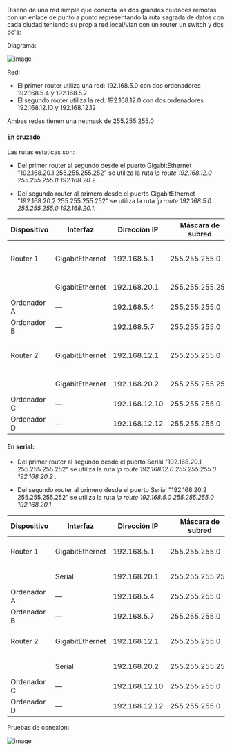Diseño de una red simple que conecta las dos grandes ciudades remotas con un enlace de punto a punto representando la ruta sagrada de datos con cada ciudad teniendo su propia red local/vlan con un router un switch y dos pc's:

Diagrama:

![image](https://github.com/user-attachments/assets/f102788f-5a27-4534-b2ef-47cc960d70d2)


Red:

- El primer router utiliza una red: 192.168.5.0 con dos ordenadores 192.168.5.4 y 192.168.5.7
- El segundo router utiliza la red: 192.168.12.0 con dos ordenadores 192.168.12.10 y 192.168.12.12

Ambas redes tienen una netmask de 255.255.255.0

#### En cruzado
Las rutas estaticas son:

- Del primer router al segundo desde el puerto GigabitEthernet "192.168.20.1 255.255.255.252" se utiliza la ruta *ip route 192.168.12.0 255.255.255.0 192.168.20.2* .

- Del segundo router al primero desde el puerto GigabitEthernet "192.168.20.2 255.255.255.252" se utiliza la ruta *ip route 192.168.5.0 255.255.255.0 192.168.20.1*.


| Dispositivo       | Interfaz              | Dirección IP         | Máscara de subred      | Red conectada         | Ruta estática                                              |
|-------------------|------------------------|------------------------|--------------------------|------------------------|-------------------------------------------------------------|
| Router 1          | GigabitEthernet                    | 192.168.5.1   | 255.255.255.0           | 192.168.5.0            | ip route 192.168.12.0 255.255.255.0 192.168.20.2            |
|                   | GigabitEthernet        | 192.168.20.1           | 255.255.255.252         | Enlace entre routers   |                                                             |
| Ordenador A       | —                      | 192.168.5.4            | 255.255.255.0           | 192.168.5.0            | —                                                           |
| Ordenador B       | —                      | 192.168.5.7            | 255.255.255.0           | 192.168.5.0            | —                                                           |
| Router 2          | GigabitEthernet                   | 192.168.12.1  | 255.255.255.0           | 192.168.12.0           | ip route 192.168.5.0 255.255.255.0 192.168.20.1             |
|                   | GigabitEthernet        | 192.168.20.2           | 255.255.255.252         | Enlace entre routers   |                                                             |
| Ordenador C       | —                      | 192.168.12.10          | 255.255.255.0           | 192.168.12.0           | —                                                           |
| Ordenador D       | —                      | 192.168.12.12          | 255.255.255.0           | 192.168.12.0           | —                                                           |

#### En serial:

- Del primer router al segundo desde el puerto Serial "192.168.20.1 255.255.255.252" se utiliza la ruta *ip route 192.168.12.0 255.255.255.0 192.168.20.2* .

- Del segundo router al primero desde el puerto Serial "192.168.20.2 255.255.255.252" se utiliza la ruta *ip route 192.168.5.0 255.255.255.0 192.168.20.1*.


| Dispositivo       | Interfaz       | Dirección IP       | Máscara de subred    | Red conectada        | Ruta estática                                          |
|-------------------|----------------|--------------------|-----------------------|-----------------------|---------------------------------------------------------|
| Router 1          | GigabitEthernet| 192.168.5.1        | 255.255.255.0         | 192.168.5.0           | `ip route 192.168.12.0 255.255.255.0 192.168.20.2`      |
|                   | Serial         | 192.168.20.1       | 255.255.255.252       | Enlace entre routers  |                                                         |
| Ordenador A       | —              | 192.168.5.4        | 255.255.255.0         | 192.168.5.0           | —                                                       |
| Ordenador B       | —              | 192.168.5.7        | 255.255.255.0         | 192.168.5.0           | —                                                       |
| Router 2          | GigabitEthernet| 192.168.12.1       | 255.255.255.0         | 192.168.12.0          | `ip route 192.168.5.0 255.255.255.0 192.168.20.1`       |
|                   | Serial         | 192.168.20.2       | 255.255.255.252       | Enlace entre routers  |                                                         |
| Ordenador C       | —              | 192.168.12.10      | 255.255.255.0         | 192.168.12.0          | —                                                       |
| Ordenador D       | —              | 192.168.12.12      | 255.255.255.0         | 192.168.12.0          | —                                                       |


Pruebas de conexion:

![image](https://github.com/user-attachments/assets/cac6b7d1-a4bf-41c7-ae7f-cc44801566e5)

